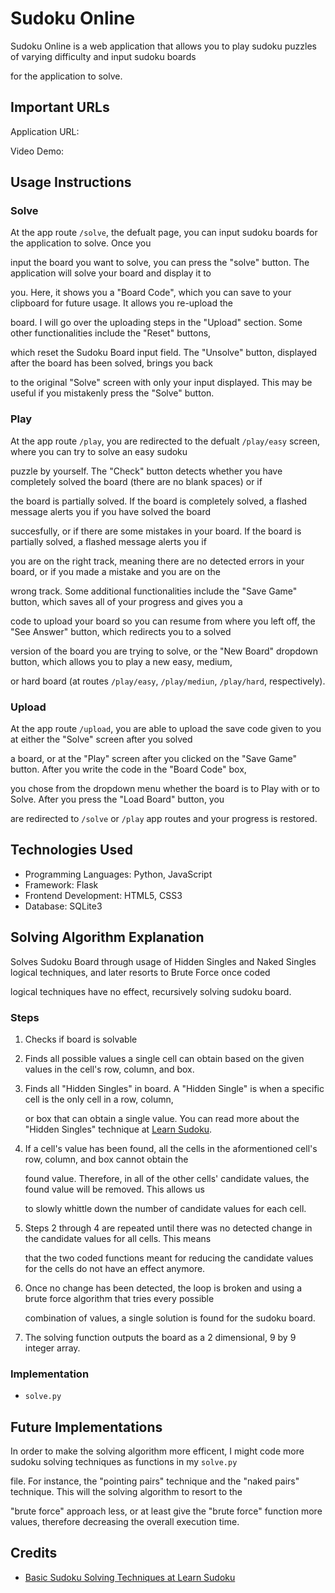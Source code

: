 # Sudoku Online

Sudoku Online is a web application that allows you to play sudoku puzzles of varying difficulty and input sudoku boards 

for the application to solve.

## Important URLs
Application URL: <URL HERE>

Video Demo: <URL HERE>

## Usage Instructions
### Solve
At the app route `/solve`, the defualt page, you can input sudoku boards for the application to solve. Once you

input the board you want to solve, you can press the "solve" button. The application will solve your board and display it to

you. Here, it shows you a "Board Code", which you can save to your clipboard for future usage. It allows you re-upload the

board. I will go over the uploading steps in the "Upload" section. Some other functionalities include the "Reset" buttons,

which reset the Sudoku Board input field. The "Unsolve" button, displayed after the board has been solved, brings you back

to the original "Solve" screen with only your input displayed. This may be useful if you mistakenly press the "Solve" button.

### Play
At the app route `/play`, you are redirected to the defualt `/play/easy` screen, where you can try to solve an easy sudoku

puzzle by yourself. The "Check" button detects whether you have completely solved the board (there are no blank spaces) or if

the board is partially solved. If the board is completely solved, a flashed message alerts you if you have solved the board

succesfully, or if there are some mistakes in your board. If the board is partially solved, a flashed message alerts you if

you are on the right track, meaning there are no detected errors in your board, or if you made a mistake and you are on the 

wrong track. Some additional functionalities include the "Save Game" button, which saves all of your progress and gives you a

code to upload your board so you can resume from where you left off, the "See Answer" button, which redirects you to a solved 

version of the board you are trying to solve, or the "New Board" dropdown button, which allows you to play a new easy, medium, 

or hard board (at routes `/play/easy`, `/play/mediun`, `/play/hard`, respectively).

### Upload
At the app route `/upload`, you are able to upload the save code given to you at either the "Solve" screen after you solved 

a board, or at the "Play" screen after you clicked on the "Save Game" button. After you write the code in the "Board Code" box,

you chose from the dropdown menu whether the board is to Play with or to Solve. After you press the "Load Board" button, you 

are redirected to `/solve` or `/play` app routes and your progress is restored. 

## Technologies Used
 - Programming Languages: Python, JavaScript
 - Framework: Flask
 - Frontend Development: HTML5, CSS3
 - Database: SQLite3

## Solving Algorithm Explanation
Solves Sudoku Board through usage of Hidden Singles and Naked Singles logical techniques, and later resorts to Brute Force once coded

logical techniques have no effect, recursively solving sudoku board.

### Steps
 1. Checks if board is solvable
 2. Finds all possible values a single cell can obtain based on the given values in the cell's row, column, and box.
 3. Finds all "Hidden Singles" in board. A "Hidden Single" is when a specific cell is the only cell in a row, column,

    or box that can obtain a single value. You can read more about the "Hidden Singles" technique at [Learn Sudoku](https://www.learn-sudoku.com/hidden-singles.html).
 4. If a cell's value has been found, all the cells in the aformentioned cell's row, column, and box cannot obtain the

    found value. Therefore, in all of the other cells' candidate values, the found value will be removed. This allows us

    to slowly whittle down the number of candidate values for each cell.
 5. Steps 2 through 4 are repeated until there was no detected change in the candidate values for all cells. This means

    that the two coded functions meant for reducing the candidate values for the cells do not have an effect anymore.
 6. Once no change has been detected, the loop is broken and using a brute force algorithm that tries every possible

    combination of values, a single solution is found for the sudoku board.
 7. The solving function outputs the board as a 2 dimensional, 9 by 9 integer array.


### Implementation
 - `solve.py`

## Future Implementations
In order to make the solving algorithm more efficent, I might code more sudoku solving techniques as functions in my `solve.py`

file. For instance, the "pointing pairs" technique and the "naked pairs" technique. This will the solving algorithm to resort to the

"brute force" approach less, or at least give the "brute force" function more values, therefore decreasing the overall execution time.

## Credits
 - [Basic Sudoku Solving Techniques at Learn Sudoku](https://www.learn-sudoku.com/basic-techniques.html)
